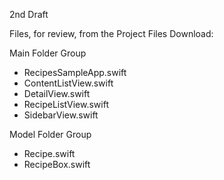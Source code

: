 2nd Draft

Files, for review, from the Project Files Download:

Main Folder Group
* RecipesSampleApp.swift
* ContentListView.swift
* DetailView.swift
* RecipeListView.swift
* SidebarView.swift

Model Folder Group
* Recipe.swift
* RecipeBox.swift
